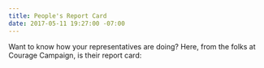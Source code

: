 ```yaml
---
title: People's Report Card
date: 2017-05-11 19:27:00 -07:00
---
```


Want to know how your representatives are doing?  Here, from the folks at Courage Campaign, is their report card:

[](http://www.couragescore.org/)

